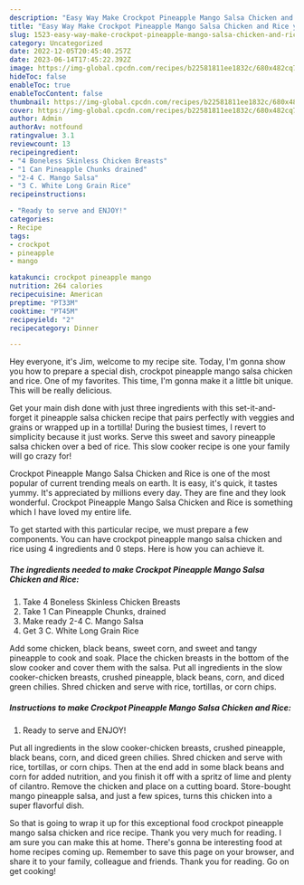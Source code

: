 ```yaml
---
description: "Easy Way Make Crockpot Pineapple Mango Salsa Chicken and Rice yang Delicious"
title: "Easy Way Make Crockpot Pineapple Mango Salsa Chicken and Rice yang Delicious"
slug: 1523-easy-way-make-crockpot-pineapple-mango-salsa-chicken-and-rice-yang-delicious
category: Uncategorized
date: 2022-12-05T20:45:40.257Z
date: 2023-06-14T17:45:22.392Z
image: https://img-global.cpcdn.com/recipes/b22581811ee1832c/680x482cq70/crockpot-pineapple-mango-salsa-chicken-and-rice-recipe-main-photo.jpg
hideToc: false
enableToc: true
enableTocContent: false
thumbnail: https://img-global.cpcdn.com/recipes/b22581811ee1832c/680x482cq70/crockpot-pineapple-mango-salsa-chicken-and-rice-recipe-main-photo.jpg
cover: https://img-global.cpcdn.com/recipes/b22581811ee1832c/680x482cq70/crockpot-pineapple-mango-salsa-chicken-and-rice-recipe-main-photo.jpg
author: Admin
authorAv: notfound
ratingvalue: 3.1
reviewcount: 13
recipeingredient:
- "4 Boneless Skinless Chicken Breasts"
- "1 Can Pineapple Chunks drained"
- "2-4 C. Mango Salsa"
- "3 C. White Long Grain Rice"
recipeinstructions:

- "Ready to serve and ENJOY!"
categories:
- Recipe
tags:
- crockpot
- pineapple
- mango

katakunci: crockpot pineapple mango 
nutrition: 264 calories
recipecuisine: American
preptime: "PT33M"
cooktime: "PT45M"
recipeyield: "2"
recipecategory: Dinner

---
```



Hey everyone, it's Jim, welcome to my recipe site. Today, I'm gonna show you how to prepare a special dish, crockpot pineapple mango salsa chicken and rice. One of my favorites. This time, I'm gonna make it a little bit unique. This will be really delicious.

Get your main dish done with just three ingredients with this set-it-and-forget it pineapple salsa chicken recipe that pairs perfectly with veggies and grains or wrapped up in a tortilla! During the busiest times, I revert to simplicity because it just works. Serve this sweet and savory pineapple salsa chicken over a bed of rice. This slow cooker recipe is one your family will go crazy for!

Crockpot Pineapple Mango Salsa Chicken and Rice is one of the most popular of current trending meals on earth. It is easy, it's quick, it tastes yummy. It's appreciated by millions every day. They are fine and they look wonderful. Crockpot Pineapple Mango Salsa Chicken and Rice is something which I have loved my entire life.


To get started with this particular recipe, we must prepare a few components. You can have crockpot pineapple mango salsa chicken and rice using 4 ingredients and 0 steps. Here is how you can achieve it.

<!--inarticleads1-->

##### The ingredients needed to make Crockpot Pineapple Mango Salsa Chicken and Rice:

1. Take 4 Boneless Skinless Chicken Breasts
1. Take 1 Can Pineapple Chunks, drained
1. Make ready 2-4 C. Mango Salsa
1. Get 3 C. White Long Grain Rice


Add some chicken, black beans, sweet corn, and sweet and tangy pineapple to cook and soak. Place the chicken breasts in the bottom of the slow cooker and cover them with the salsa. Put all ingredients in the slow cooker-chicken breasts, crushed pineapple, black beans, corn, and diced green chilies. Shred chicken and serve with rice, tortillas, or corn chips. 

<!--inarticleads2-->

##### Instructions to make Crockpot Pineapple Mango Salsa Chicken and Rice:


1. Ready to serve and ENJOY!

Put all ingredients in the slow cooker-chicken breasts, crushed pineapple, black beans, corn, and diced green chilies. Shred chicken and serve with rice, tortillas, or corn chips. Then at the end add in some black beans and corn for added nutrition, and you finish it off with a spritz of lime and plenty of cilantro. Remove the chicken and place on a cutting board. Store-bought mango pineapple salsa, and just a few spices, turns this chicken into a super flavorful dish. 

So that is going to wrap it up for this exceptional food crockpot pineapple mango salsa chicken and rice recipe. Thank you very much for reading. I am sure you can make this at home. There's gonna be interesting food at home recipes coming up. Remember to save this page on your browser, and share it to your family, colleague and friends. Thank you for reading. Go on get cooking!
